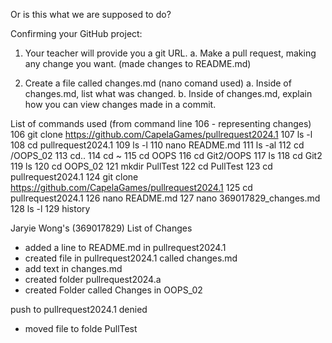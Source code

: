 Or is this what we are supposed to do?

Confirming your GitHub project:
1.	Your teacher will provide you a git URL. 
a.	Make a pull request, making any change you want. (made changes to README.md)

2.	Create a file called changes.md (nano comand used)
a.	Inside of changes.md, list what was changed.
b.	Inside of changes.md, explain how you can view changes made in a commit.


List of commands used (from command line 106 - representing changes)
  106  git clone https://github.com/CapelaGames/pullrequest2024.1
  107  ls -l
  108  cd pullrequest2024.1
  109  ls -l
  110  nano README.md
  111  ls -al
  112  cd /OOPS_02
  113  cd..
  114  cd ~
  115  cd OOPS
  116  cd Git2/OOPS
  117  ls
  118  cd Git2
  119  ls
  120  cd OOPS_02
  121  mkdir PullTest
  122  cd PullTest
  123  cd pullrequest2024.1
  124  git clone https://github.com/CapelaGames/pullrequest2024.1
  125  cd pullrequest2024.1
  126  nano README.md
  127  nano 369017829_changes.md
  128  ls -l
  129  history

Jaryie Wong's (369017829) List of Changes
- added a line to README.md in pullrequest2024.1
- created file in pullrequest2024.1 called changes.md
- add text in changes.md
- created folder pullrequest2024.a
- created Folder called Changes in OOPS_02

push to pullrequest2024.1 denied
- moved file to folde PullTest

